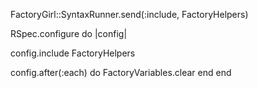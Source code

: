 FactoryGirl::SyntaxRunner.send(:include, FactoryHelpers)

  RSpec.configure do |config|

  config.include FactoryHelpers

  config.after(:each) do
    FactoryVariables.clear
  end
end
